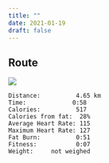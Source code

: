 ```yaml
---
title: ""
date: 2021-01-19
draft: false
---
```



## Route

![](/20210119.jpg)  

```
Distance:          4.65 km
Time:             0:58 
Calories:          517 
Calories from fat:  28%
Average Heart Rate: 115
Maximum Heart Rate: 127
Fat Burn:          0:51
Fitness:           0:07 
Weight:     not weighed
```
